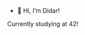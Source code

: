 - 👋 Hi, I’m Didar!

Currently studying at 42!


<a href="https://github.com/doreshev">
  <src="https://github-readme-stats.vercel.app/api?username=doreshev&count_private=true&show_icons=true&theme=transparent" />
</a>



<a href="https://github.com/doreshev">
  <src="https://github-readme-stats.vercel.app/api/top-langs/?username=doreshev&layout=compact&theme=transparent" />
</a>
